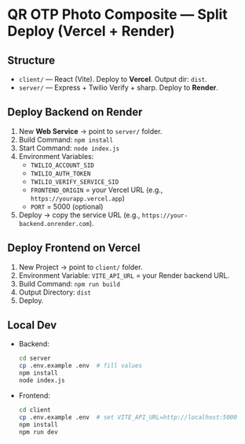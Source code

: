 # QR OTP Photo Composite — Split Deploy (Vercel + Render)

## Structure
- `client/` — React (Vite). Deploy to **Vercel**. Output dir: `dist`.
- `server/` — Express + Twilio Verify + sharp. Deploy to **Render**.

## Deploy Backend on Render
1. New **Web Service** → point to `server/` folder.
2. Build Command: `npm install`
3. Start Command: `node index.js`
4. Environment Variables:
   - `TWILIO_ACCOUNT_SID`
   - `TWILIO_AUTH_TOKEN`
   - `TWILIO_VERIFY_SERVICE_SID`
   - `FRONTEND_ORIGIN` = your Vercel URL (e.g., `https://yourapp.vercel.app`)
   - `PORT` = 5000 (optional)
5. Deploy → copy the service URL (e.g., `https://your-backend.onrender.com`).

## Deploy Frontend on Vercel
1. New Project → point to `client/` folder.
2. Environment Variable: `VITE_API_URL` = your Render backend URL.
3. Build Command: `npm run build`
4. Output Directory: `dist`
5. Deploy.

## Local Dev
- Backend:
  ```bash
  cd server
  cp .env.example .env  # fill values
  npm install
  node index.js
  ```
- Frontend:
  ```bash
  cd client
  cp .env.example .env  # set VITE_API_URL=http://localhost:5000
  npm install
  npm run dev
  ```
